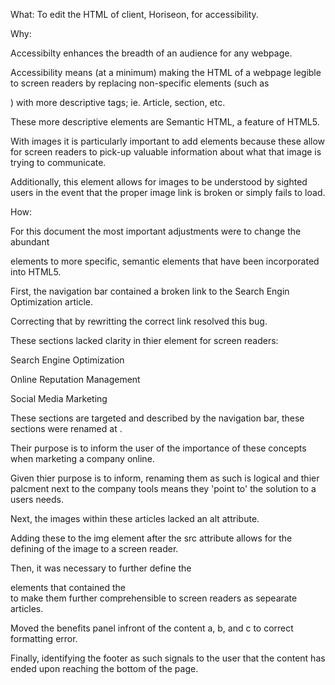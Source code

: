 What: To edit the HTML of client, Horiseon, for accessibility. 

Why: 

Accessibilty enhances the breadth of an audience for any webpage. 

Accessibility means (at a minimum) making the HTML of a webpage legible to screen readers by replacing non-specific elements (such as <div>) with more descriptive tags; ie. Article, section, etc. 

These more descriptive elements are Semantic HTML, a feature of HTML5.

With images it is particularly important to add <atl> elements because these allow for screen readers to pick-up valuable information about what that image is trying to communicate. 

Additionally, this element allows for images to be understood by sighted users in the event that the proper image link is broken or simply fails to load.

How: 

For this document the most important adjustments were to change the abundant <div> elements to more specific, semantic elements that have been incorporated into HTML5.

First, the navigation bar contained a broken link to the Search Engin Optimization article. 

Correcting that by rewritting the correct link resolved this bug.

These sections lacked clarity in thier element for screen readers:

Search Engine Optimization

Online Reputation Management

Social Media Marketing

These sections are targeted and described by the navigation bar, these sections were renamed at <articles>.

Their purpose is to inform the user of the importance of these concepts when marketing a company online. 

Given thier purpose is to inform, renaming them as such is logical and thier palcment next to the company tools means they 'point to' the solution to a users needs.

Next, the images within these articles lacked an alt attribute.

Adding these to the img element after the src attribute allows for the defining of the image to a screen reader. 

Then, it was necessary to further define the <div> elements that contained the <article> to make them further comprehensible to screen readers as sepearate articles.

Moved the benefits panel infront of the content a, b, and c to correct formatting error.

Finally, identifying the footer as such signals to the user that the content has ended upon reaching the bottom of the page. 
